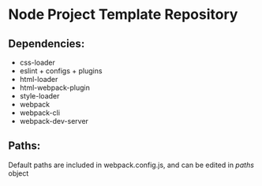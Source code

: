 # Node Project Template Repository

## Dependencies:
* css-loader
* eslint + configs + plugins
* html-loader
* html-webpack-plugin
* style-loader
* webpack
* webpack-cli
* webpack-dev-server

## Paths:
Default paths are included in webpack.config.js, and can be edited in *paths* object